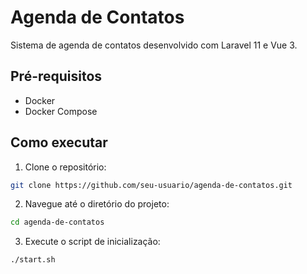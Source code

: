 # Agenda de Contatos

Sistema de agenda de contatos desenvolvido com Laravel 11 e Vue 3.

## Pré-requisitos

- Docker
- Docker Compose

## Como executar

1. Clone o repositório:

```bash
git clone https://github.com/seu-usuario/agenda-de-contatos.git
```

2. Navegue até o diretório do projeto:

```bash
cd agenda-de-contatos
```

3. Execute o script de inicialização:

```bash
./start.sh
```

